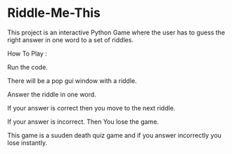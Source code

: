 # Riddle-Me-This
This project is an interactive Python Game where the user has to guess the right answer in one word to a set of riddles.

How To Play :

Run the code.

There will be a pop gui window with a riddle.

Answer the riddle in one word.

If your answer is correct then you move to the next riddle.

If your answer is incorrect. Then You lose the game.

This game is a suuden death quiz game and if you answer incorrectly you lose instantly.
